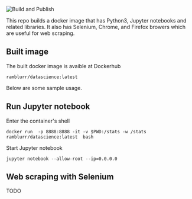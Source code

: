 ![Build and Publish](https://github.com/ramblurr/data-science-selenium/workflows/Publish/badge.svg?branch=master)

This repo builds a docker image that has Python3, Jupyter notebooks and related libraries. It also has Selenium, Chrome, and Firefox browers which are useful for web scraping.


## Built image

The built docker image is avaible at Dockerhub

```
ramblurr/datascience:latest
```


Below are some sample usage.


## Run Jupyter notebook

Enter the container's shell

```
docker run  -p 8888:8888 -it -v $PWD:/stats -w /stats ramblurr/datascience:latest  bash 
```

Start Jupyter notebook 

```
jupyter notebook --allow-root --ip=0.0.0.0
```

## Web scraping with Selenium

TODO
